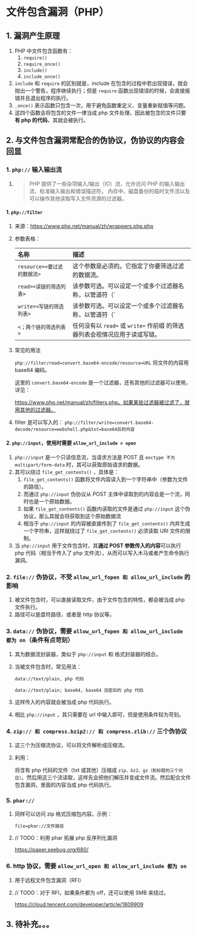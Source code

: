 # 文件包含漏洞（PHP）

## 1. 漏洞产生原理

1. PHP 中文件包含函数有：
    1. `require()` 
    2. `require_once()`
    3. `include()`
    4. `include_once()` 
2.  `include` 和 `require` 的区别就是，include 在包含的过程中若出现错误，就会抛出一个警告，程序继续执行；但是 `require` 函数出现错误的时候，会直接报错并且退出程序的执行。
3. `_once()` 表示函数只包含一次，用于避免函数重定义、变量重新赋值等问题。
4. 这四个函数会将包含的文件一律当成 php 文件处理，因此被包含的文件只要**有 php 的代码**，其就会被执行。

## 2. 与文件包含漏洞常配合的伪协议，伪协议的内容会回显

### 1. `php://` 输入输出流

1. > PHP 提供了一些杂项输入/输出（IO）流，允许访问 PHP 的输入输出流、标准输入输出和错误描述符， 内存中、磁盘备份的临时文件流以及可以操作其他读取写入文件资源的过滤器。

#### 1. `php://filter` 

1. 来源：https://www.php.net/manual/zh/wrappers.php.php

2. 参数表格：

    | 名称                        | 描述                                                         |
    | :-------------------------- | :----------------------------------------------------------- |
    | `resource=<要过滤的数据流>` | 这个参数是必须的。它指定了你要筛选过滤的数据流。             |
    | `read=<读链的筛选列表>`     | 该参数可选。可以设定一个或多个过滤器名称，以管道符（`|`）分隔。 |
    | `write=<写链的筛选列表>`    | 该参数可选。可以设定一个或多个过滤器名称，以管道符（`|`）分隔。 |
    | `<；两个链的筛选列表>`      | 任何没有以 `read=` 或 `write=` 作前缀 的筛选器列表会视情况应用于读或写链。 |

3. 常见的用法

    `php://filter/read=convert.base64-encode/resource=URL` 将文件的内容用 base64 编码。

    这里的 `convert.base64-encode` 是一个过滤器，还有其他的过滤器可以使用，详见：

    https://www.php.net/manual/zh/filters.php。如果某些过滤器被过滤了，就用其他的过滤器。
    
4. filter 是可以写入的：
    `php://filter/write=convert.base64-decode/resource=webshell.php&txt=base64后的内容`

#### 2. `php://input`，使用时需要 `allow_url_include = open`

1. `php://input` 是一个只读信息流，当请求方法是 POST 且 `enctype 不为 multipart/form-data` 时，其可以获取原始请求的数据。
2. 其可以绕过 `file_get_contents()` ，具体是：
    1. `file_get_contents()` 函数将文件内容读入到一个字符串中（参数为文件的路径）。
    2. 而通过 `php://input` 伪协议从 POST 主体中读取到的内容会是一个流，同时也是一个原始数据。
    3. 如果 `file_get_contents()` 函数内读取的文件是通过 `php://input` 这个伪协议，那么其就会将获取到这个原始数据流
    4. 相当于 `php://input` 的内容被直接传到了 `file_get_contents()` 内并生成一个字符串，这样就绕过了 `file_get_contents()` 必须读取 URI 文件的限制。
3. 当 `php://input` 用于文件包含时，其**通过 POST 参数传入的内容**可以执行 php 代码（相当于传入了 php 文件流），从而可以写入木马或者产生命令执行漏洞。

### 2. `file://` 伪协议，不受 `allow_url_fopen 和 allow_url_include` 的影响

1. 被文件包含时，可以直接读取文件，由于文件包含的特性，都会被当成 php 文件执行。
2. 路径可以是盘符路径，或者是 http 协议等。

### 3. `data://` 伪协议，需要 `allow_url_fopen 和 allow_url_include 都为 on`（条件有点苛刻）

1. 其为数据流封装器，类似于 `php://input` 和 格式封装器的结合。

2. 当被文件包含时，常见用法：

    `data://text/plain, php 代码`

    `data://text/plain; base64, base64 加密后的 php 代码`

3. 这样传入的内容就会被当成 php 代码执行。

4. 相比 `php://input` ，其只需要在 url 中输入即可，但是使用条件较为苛刻。

### 4. `zip:// 和 compress.bzip2:// 和 compress.zlib://` 三个伪协议

1. 这三个为压缩流协议，可以将文件解析成压缩流。

2. 利用：

    将含有 php 代码的文件（txt 或其他）压缩成 `zip、bz2、gz（和标题的三个对应）`。然后用这三个流读取，这样先会把他们解压并变成文件流。然后配合文件包含漏洞，里面的内容当成 php 代码执行。

### 5. `phar://` 

1. 同样可以访问 zip 格式压缩包内容。示例：

    `file=phar://文件路径`

2. // TODO：利用 phar 拓展 php 反序列化漏洞

    https://paper.seebug.org/680/

### 6. http 协议，需要 `allow_url_open 和 allow_url_include 都为 on` 

1. 用于远程文件包含漏洞（RFI）

2. // TODO：对于 RFI，如果条件都为 off，还可以使用 SMB 来绕过。

    https://cloud.tencent.com/developer/article/1809909

## 3. 待补充。。。

